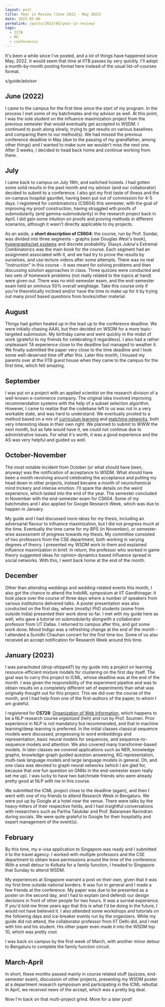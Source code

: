 ```yaml
---
layout: post
title: Year in Review (June 2022 - May 2023)
date: 2023-05-06
permalink: /posts/2023/05/year-in-review/
tags:
  - IITB
  - MS
  - conferences
---
```


It's been a while since I've posted, and a _lot_ of things have happened since May, 2022. It would seem that time at IITB passes by very quickly. I'll adopt a month-by-month posting format here instead of the usual list-of-courses format.

s/guide/advisor

June (2022)
-----------
I came to the campus for the first time since the start of my program. In the process I met some of my batchmates and my advisor as well. At this point, I was the sole student on the influence maximization project from the previous semester that would eventually get accepted to WSDM. I continued to push along slowly, trying to get results on various baselines and comparing them to our method(s). We had missed the previous conference deadline in May (due to the passing of my grandfather, among other things) and I wanted to make sure we wouldn't miss the next one. After 3 weeks, I decided to head back home and continue working from there.

July
----
I came back to campus on July 19th, and switched hostels. I had gotten some solid results in the past month and my advisor (and our collaborator) decided to submit to a conference. I also got my first taste of illness and the on-campus hospital gauntlet, having been put out of commission for 4-5 days. I registered for combinatorics (CS604) this semester, with the goal of improving my proof construction, having struggled wth proofs of submodularity (and gamma-submodularity) in the research project back in April. I did gain some intuition on proofs and proving methods in different scenarios, although it wasn't directly applicable to my projects.

As an aside, a **short description of CS604**: the course, run by Prof. Sundar, was divided into three segments - graphs (use Douglas West's book), [hypergraphs/set systems](https://gilkalai.wordpress.com/2008/05/01/extremal-combinatorics-i/) and discrete probability. Stasys Jukna's Extremal Combinatorics was the main book for the course. Each segment had an assignment associated with it, and we had try to prove the results by ourselves, and use lecture videos after some attempts. There was no real "instruction" in this course - it was meant for solving problems and then discussing solution approaches in class. Three quizzes were conducted and two sets of homework problems (not really related to the topics at hand) were given out. There was no mid-semester exam, and the end-semester exam held an ominous 50% overall weightage. Take this course only if you're theoretically inclined and/or have the time to make up for it by trying out many proof based questions from books/other material.

August
------
Things had gotten heated up in the lead up to the conference deadline. We were initially chasing AAAI, but then decided on WSDM for a more topic-targeted submission. My birthday came and went quickly in the midst of work (grateful to my friends for celebrating it regardless). I also had a rather unpleasant TA experience close to the deadline but managed to weather it. We finally submitted the paper very close to the time deadline and I took some well-deserved time off after this. Later this month, I housed my parents over at the IITB guest house when they came to the campus for the first time, which felt amazing.

September
---------
I was put on a project with an applied scientist on the research division of a well-known e-commerce company. The original idea involved improving recommendation systems with the help of a subset selection algorithm. However, I came to realize that the codebase left to us was not in a very workable state, and was hard to understand. We eventually pivoted to a method based on a mix of [curriculum learning](https://proceedings.neurips.cc/paper/2020/hash/62000dee5a05a6a71de3a6127a68778a-Abstract.html) and [matching networks](https://arxiv.org/abs/1606.04080), both very interesting ideas in their own right. We planned to submit to WWW the next month, but as fate would have it, we could not continue due to administrative issues. For what it's worth, it was a good experience and the AS was very helpful and guided us well.

October-November
----------------
The most notable incident from October (or what should have been, anyway) was the notification of acceptance to WSDM. What should have been a month revolving around celebrating the acceptance and putting my head down in other projects, instead became a month of neurochemical mind trickery and intense emotion. I'll spare the details on the weird experience, which lasted into the end of the year. The semester concluded in November with the end-semester exam for CS604. Some of my batchmates and I also applied for Google Research Week, which was due to happen in January.

My guide and I had discussed more ideas for my thesis, including an adversarial flavour to influence maximization, but I did not progress much at the time. Eventually the time came for my BPS (in November), or semester-wise assessment of progress towards my thesis. My committee consisted of two professors from the CSE department, both working in varying degrees of theory. I presented my WSDM work to them and explained influence maximization in brief. In return, the professor who worked in game theory suggested ideas for opinion-dynamics based influence spread in social networks. With this, I went back home at the end of the month. 

December
--------
Other than attending weddings and wedding-related events this month, I also got the chance to attend the IndoML symposium at IIT Gandhinagar. It took place over the course of three days where a number of speakers from various institutions delivered talks. A poster presentation was also conducted on the first day, where (mostly) PhD students (some from outside India) presented their work done so far. I met with my guide here as well, who gave a tutorial on submodularity alongwith a collaborator professor from UT Dallas. I returned to campus after this, and got some work done. Mood Indigo was a refreshing change at the end of the month - I attended a Sunidhi Chauhan concert for the first time too. Some of us also received an accept notification for Research Week around this time.

January (2023)
--------------
I was parachuted (drop-shipped?) by my guide into a project on learning resource-efficient mixture models for clustering on the first day itself. The goal was to carry this project to ICML, whose deadline was at the end of the month. I was given the responsibility of the experiment pipeline and was to obtain results on a completely different set of experiments than what was originally thought out for this project. This we did over the course of the month, and I had help from one of the first-authors of the paper, to whom I am grateful.

I registered for **CS728**: [Organization of Web Information](https://sites.google.com/view/iitb-cs728), which happens to be a NLP research course _organized_ (heh) and run by Prof. Soumen. Prior experience in NLP is not mandatory but recommended, and that in machine learning/deep learning is preferred. In the initial classes classical sequence models were discussed, progressing to word embeddings and representation, basic neural models for sequences, and sequence-to-sequence models and attention. We also covered many transformer-based models. In later classes we covered applications such as NER, knowledge graphs, knowledge-graph guided question answering, KG representation, multi-task language models and large language models in general. Oh, and one class was devoted to graph neural networks (which I am glad for, because that one fun question on GNNs in the end-semester exam really set me up). I was lucky to have two batchmate friends who were already pretty good at NLP with me in this course.

We submitted the ICML project close to the deadline (again), and then I went with one of my friends to attend Research Week in Bengaluru. We were put up by Google at a hotel near the venue. There were talks by the heavy-hitters of their respective fields, and I had insightful conversations with researchers such as Partha Talukdar and Prof. Balaraman Ravindran during socials. We were quite grateful to Google for their hospitality and expert management of the event(s).

February
--------
By this time, my e-visa application to Singapore was ready and I submitted it to the travel agency. I worked with multiple professors and the CSE department to obtain leave permissions around the time of the conference. With a small detour to Kolkata for a family function, I headed to Singapore that Sunday to attend WSDM.

My experiences at Singapore warrant a post on their own, given that it was my first time outside national borders. It was fun in general and I made a few friends at the conference. My paper was due to be presented as a poster on the second day, and I had to explain (and defend) our design decisions in front of other people for two hours. It was a surreal experience. If you'd told me three years ago that this is what I'd be doing in the future, I would not have believed it. I also attended some workshops and tutorials on the following days and ice-breaker events run by the organizers. While my guide did not attend, the collaborator professor from IIT Delhi did, and I met with him and his student. His other paper even made it into the WSDM top 10, which was pretty cool.

I was back on campus by the first week of March, with another minor detour to Bengaluru to complete the family function circuit.

March-April
-----------
In short, these months passed mainly in course related stuff (quizzes, end-semester exam), discussion of other projects, presenting my WSDM poster at a department research symposium and participating in the ICML rebuttal. In April, we received news of the accept, which was a pretty big deal.

Now I'm back on that multi-project grind. More for a later post!
